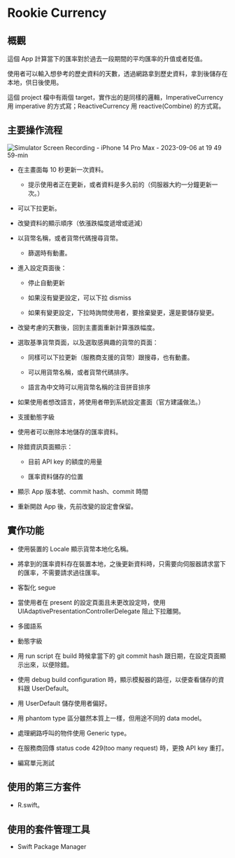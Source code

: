 #  Rookie Currency

## 概觀

這個 App 計算當下的匯率對於過去一段期間的平均匯率的升值或者貶值。

使用者可以輸入想參考的歷史資料的天數，透過網路拿到歷史資料，拿到後儲存在本地，供日後使用。

這個 project 檔中有兩個 target，實作出的是同樣的邏輯，ImperativeCurrency 用 imperative 的方式寫；ReactiveCurrency 用 reactive(Combine) 的方式寫。

## 主要操作流程

![Simulator Screen Recording - iPhone 14 Pro Max - 2023-09-06 at 19 49 59-min](https://github.com/PangYenChen/RookieCurrency/assets/50511308/67e21ce3-921d-46cb-a877-c50955016ef9)

- 在主畫面每 10 秒更新一次資料。
    
    - 提示使用者正在更新，或者資料是多久前的（伺服器大約一分鐘更新一次。）
    
- 可以下拉更新。
 
- 改變資料的顯示順序（依漲跌幅度遞增或遞減）

- 以貨幣名稱，或者貨幣代碼搜尋貨幣。

    - 篩選時有動畫。

- 進入設定頁面後：

    - 停止自動更新
    
    - 如果沒有變更設定，可以下拉 dismiss
    
    - 如果有變更設定，下拉時詢問使用者，要捨棄變更，還是要儲存變更。

- 改變考慮的天數後，回到主畫面重新計算漲跌幅度。 

- 選取基準貨幣頁面，以及選取感興趣的貨幣的頁面：

    - 同樣可以下拉更新（服務商支援的貨幣）跟搜尋，也有動畫。
    
    - 可以用貨幣名稱，或者貨幣代碼排序。
    
    - 語言為中文時可以用貨幣名稱的注音拼音排序

- 如果使用者想改語言，將使用者帶到系統設定畫面（官方建議做法。）

- 支援動態字級

- 使用者可以刪除本地儲存的匯率資料。 

- 除錯資訊頁面顯示：
    
    - 目前 API key 的額度的用量
    
    - 匯率資料儲存的位置

- 顯示 App 版本號、commit hash、commit 時間

- 重新開啟 App 後，先前改變的設定會保留。

## 實作功能

- 使用裝置的 Locale 顯示貨幣本地化名稱。

- 將拿到的匯率資料存在裝置本地，之後更新資料時，只需要向伺服器請求當下的匯率，不需要請求過往匯率。

- 客製化 segue

- 當使用者在 present 的設定頁面且未更改設定時，使用 UIAdaptivePresentationControllerDelegate 阻止下拉離開。

- 多國語系

- 動態字級

- 用 run script 在 build 時候拿當下的 git commit hash 跟日期，在設定頁面顯示出來，以便除錯。

- 使用 debug build configuration 時，顯示模擬器的路徑，以便查看儲存的資料跟 UserDefault。

- 用 UserDefault 儲存使用者偏好。

- 用 phantom type 區分雖然本質上一樣，但用途不同的 data model。

- 處理網路呼叫的物件使用 Generic type。

- 在服務商回傳 status code 429(too many request) 時，更換 API key 重打。
 
- 編寫單元測試

## 使用的第三方套件

- R.swift。

## 使用的套件管理工具

- Swift Package Manager
